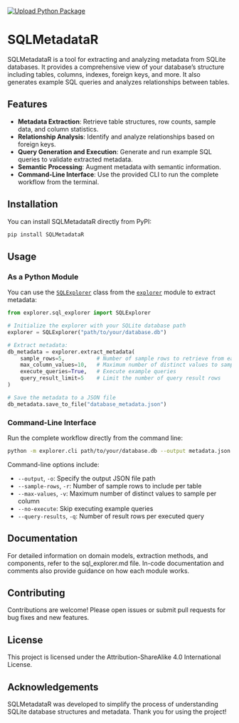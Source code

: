 [![Upload Python Package](https://github.com/Nechja/SQLMetadataR/actions/workflows/python-publish.yml/badge.svg)](https://github.com/Nechja/SQLMetadataR/actions/workflows/python-publish.yml)
# SQLMetadataR

SQLMetadataR is a tool for extracting and analyzing metadata from SQLite databases. It provides a comprehensive view of your database’s structure including tables, columns, indexes, foreign keys, and more. It also generates example SQL queries and analyzes relationships between tables.

## Features

- **Metadata Extraction**: Retrieve table structures, row counts, sample data, and column statistics.
- **Relationship Analysis**: Identify and analyze relationships based on foreign keys.
- **Query Generation and Execution**: Generate and run example SQL queries to validate extracted metadata.
- **Semantic Processing**: Augment metadata with semantic information.
- **Command-Line Interface**: Use the provided CLI to run the complete workflow from the terminal.

## Installation

You can install SQLMetadataR directly from PyPI:

```sh
pip install SQLMetadataR
```

## Usage

### As a Python Module

You can use the [`SQLExplorer`](explorer/sql_explorer.py) class from the [`explorer`](explorer) module to extract metadata:

```python
from explorer.sql_explorer import SQLExplorer

# Initialize the explorer with your SQLite database path
explorer = SQLExplorer("path/to/your/database.db")

# Extract metadata:
db_metadata = explorer.extract_metadata(
    sample_rows=5,          # Number of sample rows to retrieve from each table
    max_column_values=10,   # Maximum number of distinct values to sample per column
    execute_queries=True,   # Execute example queries
    query_result_limit=5    # Limit the number of query result rows
)

# Save the metadata to a JSON file
db_metadata.save_to_file("database_metadata.json")
```

### Command-Line Interface

Run the complete workflow directly from the command line:

```bash
python -m explorer.cli path/to/your/database.db --output metadata.json
```

Command-line options include:
- `--output`, `-o`: Specify the output JSON file path
- `--sample-rows`, `-r`: Number of sample rows to include per table
- `--max-values`, `-v`: Maximum number of distinct values to sample per column
- `--no-execute`: Skip executing example queries
- `--query-results`, `-q`: Number of result rows per executed query

## Documentation

For detailed information on domain models, extraction methods, and components, refer to the sql_explorer.md file. In-code documentation and comments also provide guidance on how each module works.

## Contributing

Contributions are welcome! Please open issues or submit pull requests for bug fixes and new features.

## License

This project is licensed under the Attribution-ShareAlike 4.0 International License.

## Acknowledgements

SQLMetadataR was developed to simplify the process of understanding SQLite database structures and metadata. Thank you for using the project!